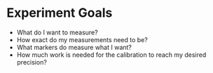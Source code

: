 # Experiment Goals

- What do I want to measure?
- How exact do my measurements need to be?
- What markers do measure what I want?
- How much work is needed for the calibration to reach my desired precision?
